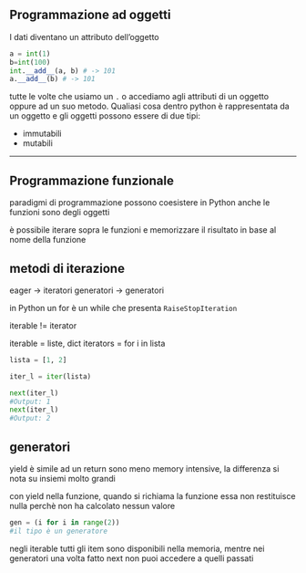 ## Programmazione ad oggetti
I dati diventano un attributo dell’oggetto

```python
a = int(1)
b=int(100)
int.__add__(a, b) # -> 101
a.__add__(b) # -> 101

```

tutte le volte che usiamo un `.` o accediamo agli attributi di un oggetto oppure ad un suo metodo. 
Qualiasi cosa dentro python è rappresentata da un oggetto e gli oggetti possono essere di due tipi:
- immutabili
- mutabili

---
## Programmazione funzionale 
paradigmi di programmazione possono coesistere in Python
anche le funzioni sono degli oggetti 

è possibile iterare sopra le funzioni e memorizzare il risultato in base al nome della funzione

## metodi di iterazione

eager → iteratori
generatori → generatori

in Python un for è un while che presenta `RaiseStopIteration`

iterable != iterator

iterable = liste, dict
iterators = for i in lista

```python
lista = [1, 2]

iter_l = iter(lista)

next(iter_l)
#Output: 1
next(iter_l)
#Output: 2
```

## generatori

yield è simile ad un return
sono meno memory intensive, la differenza si nota su insiemi molto grandi

con yield nella funzione, quando si richiama la funzione essa non restituisce nulla perchè non ha calcolato nessun valore
```python
gen = (i for i in range(2))
#il tipo è un generatore

```

negli iterable tutti gli item sono disponibili nella memoria, mentre nei generatori una volta fatto next non puoi accedere a quelli passati
























































